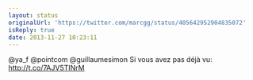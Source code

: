 ```yaml
---
layout: status
originalUrl: 'https://twitter.com/marcgg/status/405642952904835072'
isReply: true
date: 2013-11-27 10:23:11
---
```


@ya_f @pointcom @guillaumesimon Si vous avez pas déjà vu: http://t.co/7AJV5TINrM
